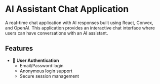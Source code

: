 # AI Assistant Chat Application

A real-time chat application with AI responses built using React, Convex, and OpenAI. This application provides an interactive chat interface where users can have conversations with an AI assistant.

## Features

- 🔐 **User Authentication**
  - Email/Password login
  - Anonymous login support
  - Secure session management

